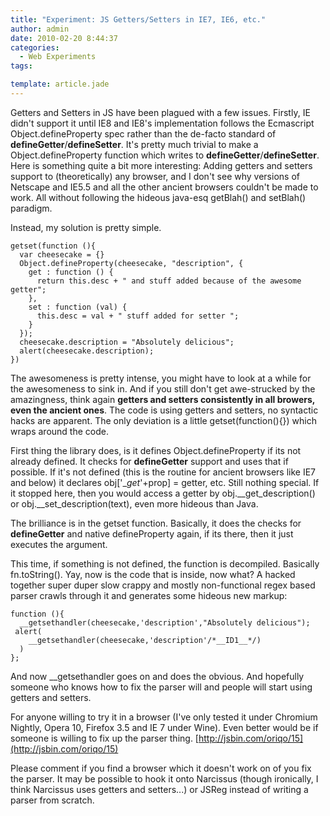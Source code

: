 ```yaml
---
title: "Experiment: JS Getters/Setters in IE7, IE6, etc."
author: admin
date: 2010-02-20 8:44:37
categories:
  - Web Experiments
tags:

template: article.jade
---
```


Getters and Setters in JS have been plagued with a few issues. Firstly, IE didn't support it until IE8 and IE8's implementation follows the Ecmascript Object.defineProperty spec rather than the de-facto standard of __defineGetter__/__defineSetter__. It's pretty much trivial to make a Object.defineProperty function which writes to __defineGetter__/__defineSetter__. Here is something quite a bit more interesting: Adding getters and setters support to (theoretically) any browser, and I don't see why versions of Netscape and IE5.5 and all the other ancient browsers couldn't be made to work. All without following the hideous java-esq getBlah() and setBlah() paradigm.

Instead, my solution is pretty simple.

    getset(function (){
      var cheesecake = {}
      Object.defineProperty(cheesecake, "description", {
        get : function () {
          return this.desc + " and stuff added because of the awesome getter";
        },
        set : function (val) {
          this.desc = val + " stuff added for setter ";
        }
      });
      cheesecake.description = "Absolutely delicious";
      alert(cheesecake.description);
    })

The awesomeness is pretty intense, you might have to look at a while for the awesomeness to sink in. And if you still don't get awe-strucked by the amazingness, think again **getters and setters consistently in all browers, even the ancient ones**. The code is using getters and setters, no syntactic hacks are apparent. The only deviation is a little getset(function(){}) which wraps around the code.

First thing the library does, is it defines Object.defineProperty if its not already defined. It checks for __defineGetter__ support and uses that if possible. If it's not defined (this is the routine for ancient browsers like IE7 and below) it declares obj['__get_'+prop] = getter, etc. Still nothing special. If it stopped here, then you would access a getter by obj.__get_description() or obj.__set_description(text), even more hideous than Java.

The brilliance is in the getset function. Basically, it does the checks for __defineGetter__ and native defineProperty again, if its there, then it just executes the argument.

This time, if something is not defined, the function is decompiled. Basically fn.toString(). Yay, now is the code that is inside, now what? A hacked together super duper slow crappy and mostly non-functional regex based parser crawls through it and generates some hideous new markup:

    function (){
      __getsethandler(cheesecake,'description',"Absolutely delicious");
     alert(
        __getsethandler(cheesecake,'description'/*__ID1__*/)
      )
    };

And now __getsethandler goes on and does the obvious. And hopefully someone who knows how to fix the parser will and people will start using getters and setters.

For anyone willing to try it in a browser (I've only tested it under Chromium Nightly, Opera 10, Firefox 3.5 and IE 7 under Wine). Even better would be if someone is willing to fix up the parser thing. [http://jsbin.com/oriqo/15](http://jsbin.com/oriqo/15)

Please comment if you find a browser which it doesn't work on of you fix the parser. It may be possible to hook it onto Narcissus (though ironically, I think Narcissus uses getters and setters...) or JSReg instead of writing a parser from scratch.
